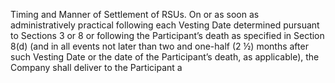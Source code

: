 Timing and Manner of Settlement of RSUs.  On or as soon as administratively practical
following each Vesting Date determined pursuant to Sections 3 or 8 or following the Participant’s death as
specified in Section 8(d) (and in all events not later than two and one-half (2 ½) months after such Vesting
Date or the date of the Participant’s death, as applicable), the Company shall deliver to the Participant a